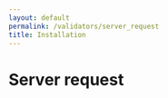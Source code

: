 ```yaml
---
layout: default
permalink: /validators/server_request
title: Installation
---
```


# Server request

